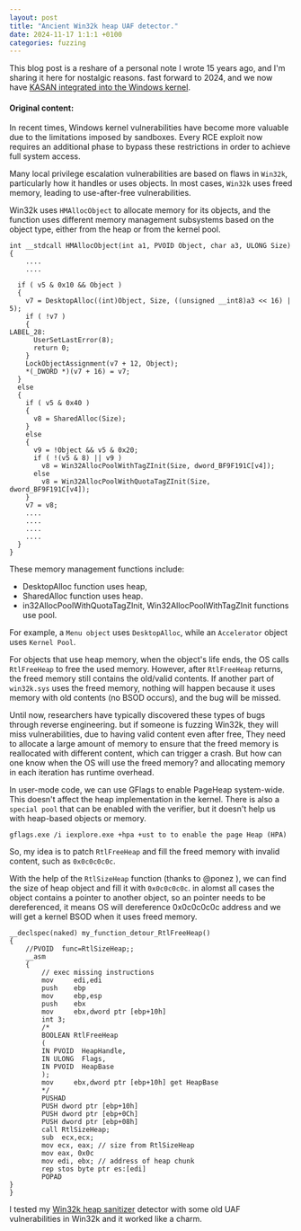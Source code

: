 ```yaml
---
layout: post
title: "Ancient Win32k heap UAF detector."
date: 2024-11-17 1:1:1 +0100
categories: fuzzing
---
```


This blog post is a reshare of a personal note I wrote 15 years ago, and I'm sharing it here for nostalgic reasons.
fast forward to 2024, and we now have [KASAN integrated into the Windows kernel](https://learn.microsoft.com/en-us/windows-hardware/drivers/devtest/kasan 
). 

#### Original content:

In recent times, Windows kernel vulnerabilities have become more valuable due to the limitations imposed by sandboxes. Every RCE exploit now requires an additional phase to bypass these restrictions in order to achieve full system access.

Many local privilege escalation vulnerabilities are based on flaws in `Win32k`, particularly how it handles or uses objects. In most cases, `Win32k` uses freed memory, leading to use-after-free vulnerabilities.

Win32k uses `HMAllocObject` to allocate memory for its objects, and the function uses different memory management subsystems based on the object type, either from the heap or from the kernel pool.
```
int __stdcall HMAllocObject(int a1, PVOID Object, char a3, ULONG Size)
{
	....
	....

  if ( v5 & 0x10 && Object )
  {
    v7 = DesktopAlloc((int)Object, Size, ((unsigned __int8)a3 << 16) | 5);
    if ( !v7 )
    {
LABEL_28:
      UserSetLastError(8);
      return 0;
    }
    LockObjectAssignment(v7 + 12, Object);
    *(_DWORD *)(v7 + 16) = v7;
  }
  else
  {
    if ( v5 & 0x40 )
    {
      v8 = SharedAlloc(Size);
    }
    else
    {
      v9 = !Object && v5 & 0x20;
      if ( !(v5 & 8) || v9 )
        v8 = Win32AllocPoolWithTagZInit(Size, dword_BF9F191C[v4]);
      else
        v8 = Win32AllocPoolWithQuotaTagZInit(Size, dword_BF9F191C[v4]);
    }
    v7 = v8;
	....
	....
	....
	....
  }
}
  ```
These memory management functions include:
* DesktopAlloc function uses heap,
* SharedAlloc function uses heap.
* in32AllocPoolWithQuotaTagZInit, Win32AllocPoolWithTagZInit functions use pool.

For example, a `Menu object` uses `DesktopAlloc`, while an `Accelerator` object uses `Kernel Pool`.

For objects that use heap memory, when the object's life ends, the OS calls `RtlFreeHeap` to free the used memory. However, after `RtlFreeHeap` returns, the freed memory still contains the old/valid contents. If another part of `win32k.sys` uses the freed memory, nothing will happen because it uses memory with old contents (no BSOD occurs), and the bug will be missed.

Until now, researchers have typically discovered these types of bugs through reverse engineering. but if someone is fuzzing Win32k, they will miss vulnerabilities, due to having valid content even after free, They need to allocate a large amount of memory to ensure that the freed memory is reallocated with different content, which can trigger a crash. But how can one know when the OS will use the freed memory? and allocating memory in each iteration has runtime overhead.

In user-mode code, we can use GFlags to enable PageHeap system-wide. This doesn't affect the heap implementation in the kernel. There is also a `special pool` that can be enabled with the verifier, but it doesn't help us with heap-based objects or memory.
```
gflags.exe /i iexplore.exe +hpa +ust to to enable the page Heap (HPA)
```
So, my idea is to patch `RtlFreeHeap` and fill the freed memory with invalid content, such as `0x0c0c0c0c`.

With the help of the `RtlSizeHeap` function (thanks to @ponez ), we can find the size of heap object and fill it with `0x0c0c0c0c`.
in alomst all cases the object contains a pointer to another object, so an pointer needs to be dereferenced, it means OS will dereference 0x0c0c0c0c address and we will get a kernel BSOD when it uses freed memory.

```
__declspec(naked) my_function_detour_RtlFreeHeap()
{
	//PVOID  func=RtlSizeHeap;;
	__asm
	{		
		// exec missing instructions
		mov     edi,edi
		push    ebp
		mov     ebp,esp
		push    ebx
		mov     ebx,dword ptr [ebp+10h]
		int 3;
		/*
		BOOLEAN	RtlFreeHeap
		( 
		IN PVOID  HeapHandle,
		IN ULONG  Flags,
		IN PVOID  HeapBase
		); 
		mov     ebx,dword ptr [ebp+10h] get HeapBase  
		*/
		PUSHAD
		PUSH dword ptr [ebp+10h]
		PUSH dword ptr [ebp+0Ch]
		PUSH dword ptr [ebp+08h]
		call RtlSizeHeap;
		sub  ecx,ecx;
		mov ecx, eax; // size from RtlSizeHeap
		mov eax, 0x0c
		mov edi, ebx; // address of heap chunk
		rep stos byte ptr es:[edi]
		POPAD
}
}
```
I tested my [Win32k heap sanitizer](https://github.com/R00tkitSMM/Win32k-heap-sanitizer) detector with some old UAF vulnerabilities in Win32k and it worked like a charm.

